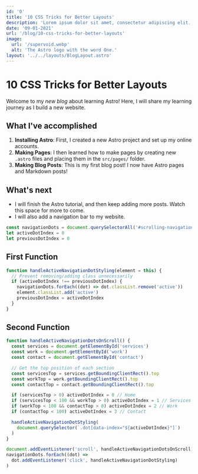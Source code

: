 ```yaml
---
id: '0'
title: '10 CSS Tricks for Better Layouts'
description: 'Lorem ipsum dolor sit amet, consectetur adipiscing elit.'
date: '09-01-2021'
url: '/blog/10-css-tricks-for-better-layouts'
image:
  url: '/supervoid.webp'
  alt: 'The Astro logo with the word One.'
layout: '../../layouts/BlogLayout.astro'
---
```


# 10 CSS Tricks for Better Layouts

Welcome to my _new blog_ about learning Astro! Here, I will share my learning journey as I build a new website.

## What I've accomplished

1. **Installing Astro**: First, I created a new Astro project and set up my online accounts.
2. **Making Pages**: I then learned how to make pages by creating new `.astro` files and placing them in the `src/pages/` folder.
3. **Making Blog Posts**: This is my first blog post! I now have Astro pages and Markdown posts!

## What's next

- I will finish the Astro tutorial, and then keep adding more posts. Watch this space for more to come.
- I will also add a navigation bar to my website.

```js
const navigationDots = document.querySelectorAll('#scrolling-navigation .dot')
let activeDotIndex = 0
let previousDotIndex = 0
```

## First Function

```js
function handleActiveNavigationDotStyling(element = this) {
  // Prevent removing/adding class unnecessarily
  if (activeDotIndex !== previousDotIndex) {
    navigationDots.forEach((dot) => dot.classList.remove('active'))
    element.classList.add('active')
    previousDotIndex = activeDotIndex
  }
}
```

## Second Function

```js
function handleActiveNavigationDotsOnScroll() {
  const services = document.getElementById('services')
  const work = document.getElementById('work')
  const contact = document.getElementById('contact')

  // Get the top position of each section
  const servicesTop = services.getBoundingClientRect().top
  const workTop = work.getBoundingClientRect().top
  const contactTop = contact.getBoundingClientRect().top

  if (servicesTop > 0) activeDotIndex = 0 // Home
  if (servicesTop < 100 && workTop > 0) activeDotIndex = 1 // Services
  if (workTop < 100 && contactTop > 0) activeDotIndex = 2 // Work
  if (contactTop < 100) activeDotIndex = 3 // Contact

  handleActiveNavigationDotStyling(
    document.querySelector(`.dot[data-index="${activeDotIndex}"]`)
  )
}

document.addEventListener('scroll', handleActiveNavigationDotsOnScroll)
navigationDots.forEach((dot) =>
  dot.addEventListener('click', handleActiveNavigationDotStyling)
)
```
